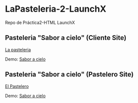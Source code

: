 # LaPasteleria-2-LaunchX
Repo de Práctica2-HTML LaunchX

## Pasteleria "Sabor a cielo" (Cliente Site)
[La pasteleria](/Pasteleria/PASTELERIA.md)

Demo: [Sabor a cielo](https://saboracielo.netlify.app/)

## Pasteleria "Sabor a cielo" (Pastelero Site)
[El Pastelero](./El%20pastelero)

Demo: [Sabor a cielo](https://saboracielo-office.netlify.app/)

